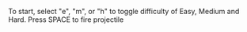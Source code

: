 To start, select "e", "m", or "h" to toggle difficulty of Easy, Medium and Hard. Press SPACE to fire projectile
